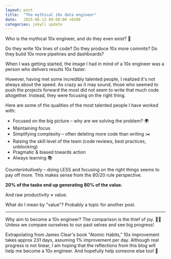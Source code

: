 ```yaml
---
layout: post
title:  "The mythical 10x data engineer"
date:   2025-06-13 09:00:00 +0200
categories: jekyll update
---
```


Who is the mythical 10x engineer, and do they even exist? 🤔

Do they write 10x lines of code?
Do they produce 10x more commits?
Do they build 10x more pipelines and dashboards?

When I was getting started, the image I had in mind of a 10x engineer was a person who delivers results 10x faster.

However, having met some incredibly talented people, I realized it's not always about the speed.
As crazy as it may sound, those who seemed to push the projects forward the most did not seem to write that much code altogether.
Instead, they were focusing on the right thing.

Here are some of the qualities of the most talented people I have worked with:
- Focused on the big picture – why are we solving the problem? 🌍
- Maintaining focus
- Simplifying complexity – often deleting more code than writing ✂️
- Raising the skill level of the team (code reviews, best practices, unblocking)
- Pragmatic & biased towards action
- Always learning 📚

Counterintuitively – doing LESS and focusing on the right things seems to pay off more.
This makes sense from the 80/20 rule perspective.

**20% of the tasks end up generating 80% of the value.**

And raw productivity ≠ value.

What do I mean by "value"? Probably a topic for another post.

---

Why aim to become a 10x engineer?
The comparison is the thief of joy. 🕵️‍♂️
Unless we compare ourselves to our past selves and see big progress!

Extrapolating from James Clear's book "Atomic Habits," 10x improvement takes approx 231 days, assuming 1% improvement per day.
Although real progress is not linear, I am hoping that the reflections from this blog will help me become a 10x engineer. 
And hopefully help someone else too! 🚀
